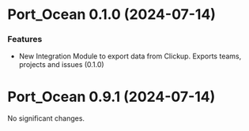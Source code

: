 # Port_Ocean 0.1.0 (2024-07-14)

### Features

- New Integration Module to export data from Clickup. Exports teams, projects and issues (0.1.0)


# Port_Ocean 0.9.1 (2024-07-14)

No significant changes.
